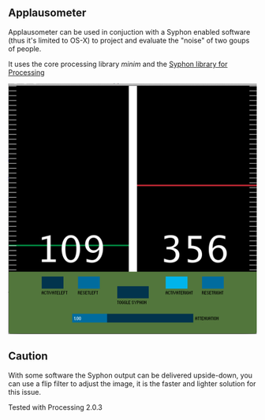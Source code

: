 ## Applausometer

Applausometer can be used in conjuction with a Syphon enabled software (thus it's limited to OS-X) to project and evaluate the "noise" of two goups of people. 

It uses the core processing library _minim_ and the [Syphon library for Processing](https://code.google.com/p/syphon-implementations/downloads/detail?name=SyphonProcessing-1.0-RC1.zip&can=2&q=)

![screenshot of the application](Applausometer_screenshot.png)

## Caution

With some software the Syphon output can be delivered upside-down, you can use a flip filter to adjust the image, it is the faster and lighter solution for this issue.

Tested with Processing 2.0.3
